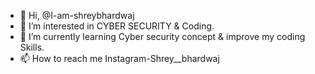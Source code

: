 - 👋 Hi, @I-am-shreybhardwaj
- 👀 I’m interested in CYBER SECURITY & Coding.
- 🌱 I’m currently learning Cyber security concept & improve my coding Skills.
- 📫 How to reach me Instagram-Shrey__bhardwaj

<!---
I-am-shreybhardwaj/I-am-shreybhardwaj is a ✨ special ✨ repository because its `README.md` (this file) appears on your GitHub profile.
You can click the Preview link to take a look at your changes.
--->
